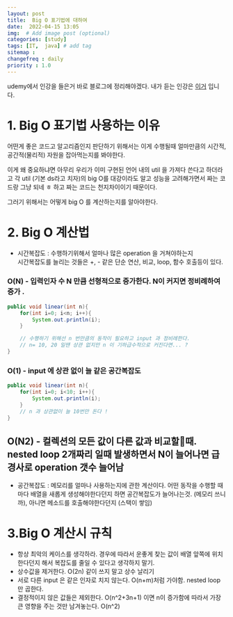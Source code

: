 ```yaml
---
layout: post
title:  Big O 표기법에 대하여
date:  2022-04-15 13:05
img:  # Add image post (optional)
categories: [study]
tags: [IT,  java] # add tag
sitemap :
changefreq : daily
priority : 1.0
---
```


udemy에서 인강을 들은거 바로 블로그에 정리해야겠다.
내가 듣는 인강은 [이거](https://www.udemy.com/course/master-the-coding-interview-data-structures-algorithms/) 입니다.  


# 1. Big O 표기법 사용하는 이유 

어떤게 좋은 코드고 알고리즘인지 판단하기 위해서는 이게 수행될때 얼마만큼의 시간적, 공간적(물리적) 자원을 잡아먹는지를 봐야한다.  

이게 왜 중요하냐면 아무리 우리가 이미 구현된 언어 내의 util 을 가져다 쓴다고 하더라고 각 util (기본 ds라고 치자)의 big O를 대강이라도 알고 성능을 고려해가면서 짜는 코드랑 그냥 되네 ㅎ 하고 짜는 코드는 천지차이이기 때문이다.    


그러기 위해서는 어떻게 big O 를 계산하는지를 알아야한다.  

# 2. Big O  계산법 

- 시간복잡도 : 수행하기위해서 얼마나 많은 operation 을 거쳐야하는지   
시간복잡도를 늘리는 것들은 +, - 같은 단순 연산, 비교, loop, 함수 호출등이 있다. 

### O(N) - 입력인자 수 N 만큼 선형적으로 증가한다. N이 커지면 정비례하여 증가 .
~~~java
public void linear(int n){
    for(int i=0; i<n; i++){
        System.out.println(i);
    }

    // 수행하기 위해선 n 번만큼의 동작이 필요하고 input 과 정비례한다. 
    // n= 10, 20 일땐 상관 없지만 n 이 기하급수적으로 커진다면... ? 
}
~~~
### O(1) - input 에 상관 없이 늘 같은 공간복잡도 
~~~java
public void linear(int n){
    for(int i=0; i<10; i++){
        System.out.println(i);
    }
    // n 과 상관없이 늘 10번만 돈다 ! 
}
~~~
## O(N2) - 컬렉션의 모든 값이 다른 값과 비교할때. nested loop 2개짜리 일때 발생하면서 N이 늘어나면 급경사로 operation 갯수 늘어남 

- 공간복잡도 : 메모리를 얼마나 사용하는지에 관한 계산이다. 
어떤 동작을 수행할 때마다 배열을 새롭게 생성해야한다던지 하면 공간복잡도가 늘어나는것. (메모리 쓰니까), 아니면 메소드를 호출해야한다던지 (스택이 쌓임)


# 3.Big O 계산시 규칙 
- 항상 최악의 케이스를 생각하라.  경우에 따라서 운좋게 찾는 값이 배열 앞쪽에 위치한다던지 해서 복잡도를 줄일 수 있다고 생각하지 말기. 
- 상수값을 제거한다.  O(2n) 같이 쓰지 말고 상수 날리기
- 서로 다른 input 은 같은 인자로 치지 않는다.  O(n+m)처럼 가야함.  nested loop 만 곱한다. 
- 결정적이지 않은 값들은 제외한다. O(n^2+3n+1) 이면 n이 증가함에 따라서 가장 큰 영향을 주는 것만 남겨놓는다. O(n^2) 